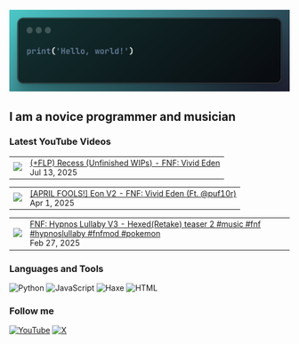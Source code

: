 [![Header](https://github.com/Nyan33/Nyan33/blob/main/assets/header.png)](https://www.youtube.com/channel/UCV-am5JX65zCBZZCsX4Fm2w)

## I am a novice programmer and musician

### Latest YouTube Videos
<!-- BLOG-POST-LIST:START --><table><tr><td><a href="https://www.youtube.com/watch?v=0iwwPxJ-HII"><img width="140px" src="https://i.ytimg.com/vi/0iwwPxJ-HII/mqdefault.jpg"></a></td>
<td><a href="https://www.youtube.com/watch?v=0iwwPxJ-HII">&lpar;+FLP&rpar; Recess &lpar;Unfinished WIPs&rpar; - FNF: Vivid Eden</a><br/>Jul 13, 2025</td></tr></table>
<table><tr><td><a href="https://www.youtube.com/watch?v=7VZL1JJNN5c"><img width="140px" src="https://i.ytimg.com/vi/7VZL1JJNN5c/mqdefault.jpg"></a></td>
<td><a href="https://www.youtube.com/watch?v=7VZL1JJNN5c">[APRIL FOOLS!] Eon V2 - FNF: Vivid Eden &lpar;Ft. @puf10r&rpar;</a><br/>Apr 1, 2025</td></tr></table>
<table><tr><td><a href="https://www.youtube.com/shorts/nSvxCBnFy1c"><img width="140px" src="https://i.ytimg.com/vi/nSvxCBnFy1c/mqdefault.jpg"></a></td>
<td><a href="https://www.youtube.com/shorts/nSvxCBnFy1c">FNF: Hypnos Lullaby V3 - Hexed&lpar;Retake&rpar; teaser 2 #music #fnf #hypnoslullaby #fnfmod #pokemon</a><br/>Feb 27, 2025</td></tr></table>
<!-- BLOG-POST-LIST:END -->

### Languages and Tools
![Python](https://img.shields.io/badge/-Python-0B1216?style=for-the-badge&logo=python)
![JavaScript](https://img.shields.io/badge/-JavaScript-0B1216?style=for-the-badge&logo=JavaScript)
![Haxe](https://img.shields.io/badge/-Haxe-0B1216?style=for-the-badge&logo=Haxe)
![HTML](https://img.shields.io/badge/-HTML-0B1216?style=for-the-badge&logo=HTML5)

### Follow me
[![YouTube](https://img.shields.io/badge/-YouTube-0B1216?style=for-the-badge&logo=YouTube&logoColor=FF0038)](https://www.youtube.com/channel/UCV-am5JX65zCBZZCsX4Fm2w)
[![X](https://img.shields.io/badge/X-0B1216?style=for-the-badge&logo=X&logoColor=white)](https://x.com/toki_duh)
